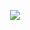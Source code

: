<p align="center">
<img src=https://i.pinimg.com/736x/94/19/07/94190741ec490189148ef474130113b2.jpg>
</p>
